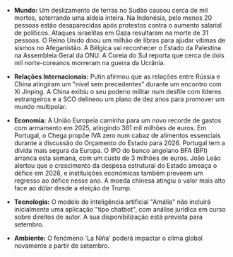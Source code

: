 *   **Mundo:** Um deslizamento de terras no Sudão causou cerca de mil mortos, soterrando uma aldeia inteira. Na Indonésia, pelo menos 20 pessoas estão desaparecidas após protestos contra o aumento salarial de políticos. Ataques israelitas em Gaza resultaram na morte de 31 pessoas. O Reino Unido doou um milhão de libras para ajudar vítimas de sismos no Afeganistão. A Bélgica vai reconhecer o Estado da Palestina na Assembleia Geral da ONU. A Coreia do Sul reporta que cerca de dois mil norte-coreanos morreram na guerra da Ucrânia.

*   **Relações Internacionais:** Putin afirmou que as relações entre Rússia e China atingiram um "nível sem precedentes" durante um encontro com Xi Jinping. A China exibiu o seu poderio militar num desfile com líderes estrangeiros e a SCO delineou um plano de dez anos para promover um mundo multipolar.

*   **Economia:** A União Europeia caminha para um novo recorde de gastos com armamento em 2025, atingindo 381 mil milhões de euros. Em Portugal, o Chega propõe IVA zero num cabaz de alimentos essenciais durante a discussão do Orçamento do Estado para 2026. Portugal tem a dívida mais segura da Europa. O IPO do banco angolano BFA (BPI) arranca esta semana, com um custo de 3 milhões de euros. João Leão alertou que o crescimento da despesa estrutural do Estado ameaça o défice em 2026, e instituições económicas também preveem um regresso ao défice nesse ano. A moeda chinesa atingiu o valor mais alto face ao dólar desde a eleição de Trump.

*   **Tecnologia:** O modelo de inteligência artificial "Amália" não incluirá inicialmente uma aplicação "tipo chatbot", com análise jurídica em curso sobre direitos de autor. A sua disponibilização está prevista para setembro.

*   **Ambiente:** O fenómeno 'La Niña' poderá impactar o clima global novamente a partir de setembro.